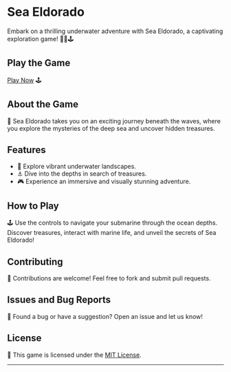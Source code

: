 # Sea Eldorado

Embark on a thrilling underwater adventure with Sea Eldorado, a captivating exploration game! 🌊⚓🕹️

## Play the Game

[Play Now](https://aryan0-1maurya.github.io/sea-eldorado/) 🕹️

## About the Game

📜 Sea Eldorado takes you on an exciting journey beneath the waves, where you explore the mysteries of the deep sea and uncover hidden treasures.

## Features

- 🌊 Explore vibrant underwater landscapes.
- ⚓ Dive into the depths in search of treasures.
- 🎮 Experience an immersive and visually stunning adventure.

## How to Play

🕹️ Use the controls to navigate your submarine through the ocean depths. Discover treasures, interact with marine life, and unveil the secrets of Sea Eldorado!

## Contributing

🤝 Contributions are welcome! Feel free to fork and submit pull requests.

## Issues and Bug Reports

🐛 Found a bug or have a suggestion? Open an issue and let us know!

## License

📄 This game is licensed under the [MIT License](LICENSE).

---
